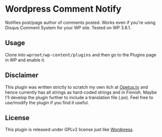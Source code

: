 # Wordpress Comment Notify

Notifies post/page author of comments posted. Works even if you're using Disqus Comment System for your WP site. Tested on WP 3.8.1.

## Usage

Clone into <kbd>wproot/wp-content/plugins</kbd> and then go to the Plugins page in WP and enable it.

## Disclaimer

This plugin was written strictly to scratch my own itch at [Opetus.tv](http://opetus.tv) and hence currently has all strings as hard-coded strings and in Finnish. Maybe I'll develop the plugin further to include a translation file (.po). Feel free to use/modify the plugin if you find it useful.

## License

This plugin is released under GPLv2 license just like [Wordpress](http://wordpress.org/about/license).
